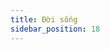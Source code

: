 ```yaml
---
title: Đời sống
sidebar_position: 18
---
```


<!-- dantri-doi-song:START -->
<!-- dantri-doi-song:END -->
